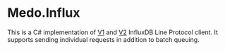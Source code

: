 Medo.Influx
===========

This is a C# implementation of [V1][lineprotocol_v1] and [V2][lineprotocol_v2]
InfluxDB Line Protocol client. It supports sending individual requests in
addition to batch queuing.



[lineprotocol_v1]: https://docs.influxdata.com/influxdb/v1.8/write_protocols/line_protocol_tutorial/
[lineprotocol_v2]: https://docs.influxdata.com/influxdb/v2.0/reference/syntax/line-protocol/